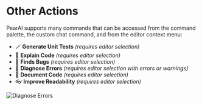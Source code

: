 # Other Actions

PearAI supports many commands that can be accessed from the command palette, the custom chat command, and from the editor context menu:

- 🪄 **Generate Unit Tests** _(requires editor selection)_
- 💬 **Explain Code** _(requires editor selection)_
- 🐛 **Finds Bugs** _(requires editor selection)_
- 🔎 **Diagnose Errors** _(requires editor selection with errors or warnings)_
- 📝 **Document Code** _(requires editor selection)_
- 👓 **Improve Readability** _(requires editor selection)_

![Diagnose Errors](https://raw.githubusercontent.com/trypear/pearai-extension/main/app/vscode/asset/media/screenshot-diagnose-errors.gif)
